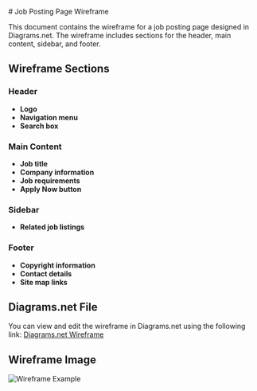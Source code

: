 \# Job Posting Page Wireframe

This document contains the wireframe for a job posting page designed in Diagrams.net. The wireframe includes sections for the header, main content, sidebar, and footer.

## Wireframe Sections

### Header
- **Logo**
- **Navigation menu**
- **Search box**

### Main Content
- **Job title**
- **Company information**
- **Job requirements**
- **Apply Now button**

### Sidebar
- **Related job listings**

### Footer
- **Copyright information**
- **Contact details**
- **Site map links**

## Diagrams.net File

You can view and edit the wireframe in Diagrams.net using the following link: [Diagrams.net Wireframe](https://drive.google.com/file/d/1yF-jqTTvQxHRjMM6x8O8yKAKTD1ZkdcW/view?usp=drive_link)

## Wireframe Image

![Wireframe Example](https://drive.google.com/uc?export=view&id=1yF-jqTTvQxHRjMM6x8O8yKAKTD1ZkdcW)
